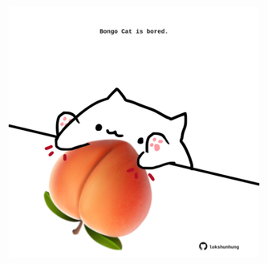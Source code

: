 <!-- built at 19/06/2024, 23:00:50 UTC -->
<p align="center">
  <img width="500" height="500" src="./ReadmeImage.svg">
</p>
